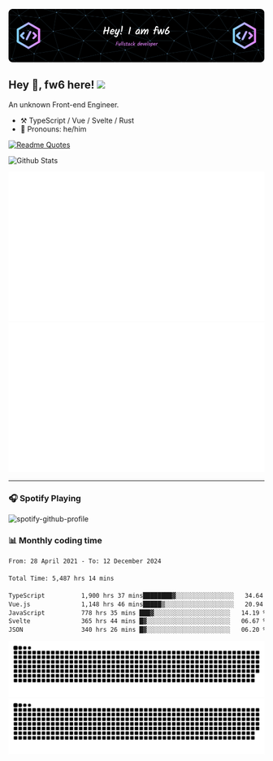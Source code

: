 ![Header](github-header-image.png)

## Hey 👋, fw6 here! <img src="https://github.githubassets.com/images/mona-whisper.gif" height="24" />


An unknown Front-end Engineer.

-   :hammer_and_pick: TypeScript / Vue / Svelte / Rust
-   :man: Pronouns: he/him


[![Readme Quotes](https://quotes-github-readme.vercel.app/api?type=horizontal&theme=algolia)](https://github.com/piyushsuthar/github-readme-quotes)



![Github Stats](https://github-readme-stats.vercel.app/api?username=fw6&bg_color=30,e96443,904e95&title_color=fff&text_color=fff)

![](https://raw.githubusercontent.com/fw6/github-stats-transparent/output/generated/overview.svg)
![](https://raw.githubusercontent.com/fw6/github-stats-transparent/output/generated/languages.svg)


---

### 🎧 Spotify Playing

<!-- ![spotify-github-profile](/img/default.svg) -->

![spotify-github-profile](https://spotify-github-profile.vercel.app/api/view.svg?uid=r6wn4hdvypv0lkzyrj0e0pjct&cover_image=true&theme=default&show_offline=true&background_color=9a10ad&interchange=true&bar_color_cover=true)



### :bar_chart: Monthly coding time 

<!--START_SECTION:waka-->

```txt
From: 28 April 2021 - To: 12 December 2024

Total Time: 5,487 hrs 14 mins

TypeScript          1,900 hrs 37 mins████████▓░░░░░░░░░░░░░░░░   34.64 %
Vue.js              1,148 hrs 46 mins█████▒░░░░░░░░░░░░░░░░░░░   20.94 %
JavaScript          778 hrs 35 mins ███▓░░░░░░░░░░░░░░░░░░░░░   14.19 %
Svelte              365 hrs 44 mins █▓░░░░░░░░░░░░░░░░░░░░░░░   06.67 %
JSON                340 hrs 26 mins █▓░░░░░░░░░░░░░░░░░░░░░░░   06.20 %
```

<!--END_SECTION:waka-->




![github contribution grid snake animation](https://raw.githubusercontent.com/platane/platane/output/github-contribution-grid-snake-dark.svg#gh-dark-mode-only)![github contribution grid snake animation](https://raw.githubusercontent.com/platane/platane/output/github-contribution-grid-snake.svg#gh-light-mode-only)
